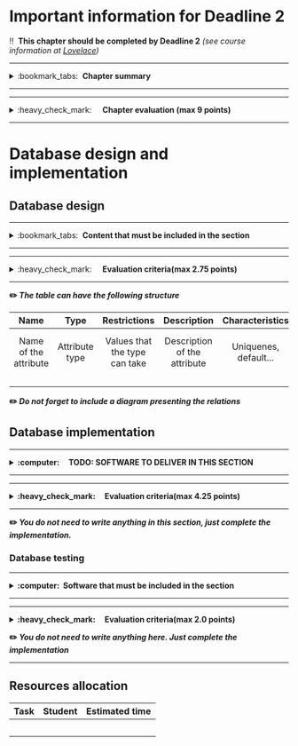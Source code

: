 # Important information for Deadline 2


:bangbang:&nbsp;&nbsp;**This chapter should be completed by Deadline 2** *(see course information at [Lovelace](http://lovelace.oulu.fi))*

---
<details>
<summary>
:bookmark_tabs:&nbsp;&nbsp;<strong>Chapter summary</strong>
</summary>

<bloquote>
In this section students must design and implement the database structure (mainly the data model).

In this section you must implement:
<ul>
<li>The database table structure.</li>
<li>The data models (ORM)</li>
<li>Data models access methods (if needed)</li>
<li>Populating the database using the models you have created</li>
<li>A simple testing showing that your ORM works as expected</li>

<ul>
</bloquote>
<strong>In this section you should aim for a high quality small implementation instead of implementing a lot of features containing bugs and lack of proper documentation.</strong>
<h3>SECTION GOALS:</h3>
<ol>
<li>Understand database basics</li>
<li>Understand how to use ORM to create database schema and populate a database</li>
<li>Setup and configure database</li>
<li>Implement database backend</li>
<li>Write tests</li>
</ol>
</details>

---

---
<details>
<summary>
:heavy_check_mark:&nbsp;&nbsp;&nbsp;&nbsp; <strong>Chapter evaluation (max 9 points)</strong>
</summary>

<bloquote>
You can get a maximum of 9 points after completing this section. More detailed evaluation is provided after each heading.
</bloquote>

</details>

---

# Database design and implementation

## Database design
---
<details>
<summary>
:bookmark_tabs:&nbsp;&nbsp;<strong>Content that must be included in the section</strong>
</summary>

<bloquote>
Describe your database. The documentation must include:
<ul>
<li>A name and a short description of each database model. Describe in one or two sentences what the model represents.</li>
<li>An enumeration of the attributes (columns) of each model. Each attribute must include:
	<ul>
		<li>Its type and restrictions (values that can take)</li>
		<li>A short description of the attribute whenever the name is not explicit enough. E.g. If you are describing the users of a "forum", it is not necessary to explain the attributes "name", "surname" or "address" </li>because their meanings are obvious.
		<li>Characteristics of this attribute (e.g. if it is unique, if it contains default values)</li>
	</ul>
</li>
<li>Connection with other models (primary keys and foreign keys)</li>
<li>Other keys</li>
</ul>
You can use the table skeleton provided below

For this section you can use a visual tool to generate a diagram. Be sure that the digram contains all the information provided in the models. Some tools you can use include: <a href="https://dbdesigner.net">https://dbdesigner.net/</a>, <a href="https://www.lucidchart.com/pages/tour/ER_diagram_tool">https://www.lucidchart.com/pages/tour/ER_diagram_tool</a>, <a href="https://dbdiffo.com/">https://dbdiffo.com/</a>

</bloquote>

</details>

---

---
<details>
<summary>
:heavy_check_mark:&nbsp;&nbsp;&nbsp;&nbsp; <strong>Evaluation criteria(max 2.75 points)</strong>
</summary>

<bloquote>
You can get a maximum of <strong>2.75</strpng> points after completing this section.
<ul>
<li>Design of database is coherent: <strong>1.0</strong></li>
<li>Each model and its attributes are named: <strong>0.5</strong></li>
<li>Details for attributes are provided (datatype, default value, characteristics etc.): <strong>0.5</strong></li>
<li>Foreign keys follow the relationship diagram from deadline 1: <strong>0.75</strong>
	<ul></li>
		if necessary, you can update your diagram 
	</li></ul>
</li>
</ul>
</bloquote>

</details>

---

:pencil2: *The table can have the following structure*

|**Name** | **Type**|**Restrictions**|**Description**|**Characteristics** | **Links**|
|:------: |:-------:|:--------------:|:-------------:|:-----------------: |:--------:|
|Name of the attribute|Attribute type|Values that the type can take|Description of the attribute|Uniquenes, default...| keys and foreign keys|
||||||| 
||||||| 
||||||| 

:pencil2: *Do not forget to include a diagram presenting the relations*

## Database implementation
---
<details>
<summary>
:computer:&nbsp;&nbsp;&nbsp;&nbsp; <strong>TODO: SOFTWARE TO DELIVER IN THIS SECTION</strong>
</summary>

<bloquote>
<strong>The code repository must contain: </strong>
<ol>
<li>The ORM models and functions</li>
<li>A <var>.sql dump</var> of a database or the <var>.db file</var> (if you are using SQlite). You must provide a populated database in order to test your models.</li>
<li>The scripts used to generate your database (if any)</li>
<li>If you are using python, the requirements.txt file.</li> 

<li>A README.md file containing:
	<ul>
		<li>All dependencies (external libraries) and how to install them</li>
		<li>Define database and version utilized</li>
		<li>Instructions how to setup the database framework and external libraries you might have used, or a link where it is clearly explained. </li>
		<li>Instructions on how to setup and populate the database.</li>
		<li>Instruction on how to run the tests of your database.</li>
	</ul>
</li>
<li> If you are using python a `requirements.txt` with the dependencies</li>
</ol>

<strong>NOTE</strong>: Your code MUST be clearly documented.  Check Exercise 1 for examples on how to document the code.

<strong> In addition, it should be clear which is the code you have implemented yourself and which is the code that you have borrowed from other sources.</strong>

</bloquote>

</details>

---

---
<details>
<summary>
:heavy_check_mark:&nbsp;&nbsp;&nbsp;&nbsp; <strong>Evaluation criteria(max 4.25 points)</strong>
</summary>

<bloquote>
<ul>
	<li>Instructions to set up the database and run the tests are provided in the README.md file: <strong>0.5</strong>
		<ul>
			<li>this means there should be no undocumented extra steps in running the code/tests!</li>
		</ul>
	</li>
	<li>Table in the previous section covers all implemented models: <strong>0.5</strong></li>
	<li>All properties of the table in the previous section are implemented correctly in the model (using correct types...): <strong>0.75</strong></li>
	<li>All Relations are correctly implemented (<i>0.25</i> if 1 or 2 minor errors, <i>0</i> otherwise): <strong>0.5</strong></li>
	<li>The code has clear structure and naming for variables and methods: <strong>1.0</strong></li>
	<li>Methods inside models (if any) are correctly documented in the code (functionality, input, output): <strong>0.5</strong></li>
	<li>Code documentation uses a consistent and clear format: <strong>0.5</strong>
		<ul>
		<li>You can use an existing documenting format (e.g. Sphinx for Python) or simply come up with your own - as long as it's consistent</li>
		</ul>
	</li>
</ul>
</bloquote>

</details>

---
:pencil2: *You do not need to write anything in this section, just complete the implementation.*

### Database testing
---
<details>
<summary>
:computer:&nbsp;&nbsp;<strong>Software that must be included in the section</strong>
</summary>

<bloquote>
<p>
In this course, showing that your code works is primarily your responsibility. Therefore we expect test cases that show that all of your methods work not just with correct parameters, but that they also handle error situations correctly. Tests should always cover the most common error scenarios that are easy to predict (e.g. trying to edit something that doesn't exist, trying to create duplicate primary keys etc.) Each test case has to clearly show what it tests, what test parameters it uses and finally to show that result was as expected.
</p>
<p>You should follow the testing methodologies shown in Exercise 1.</p>
<p>Some guidelines for the testing:</p>
<ul>
		<li>The code of the test MUST be commented indicating what are you testing in each case.</li>
		<li>For each model the test script should, at least:
			<ul>
				<li>Create a new instance of the model</li>
				<li>Retrieve an existing instance of the model (recommended trying with different filter options)</li>
				<li>Update an existing model instance (if update operation is supported by this model)</li>
				<li>Remove an existing model from the database</li>
                                <li>Test possible errors conditions (e.g. Integrity Errors)</li>
			</ul>
		</li>
</ul>

<li>We recommend to include a set of scripts to setup your database and run your test.</li>
</bloquote>

</details>

---

---
<details>
<summary>
:heavy_check_mark:&nbsp;&nbsp;&nbsp;&nbsp; <strong>Evaluation criteria(max 2.0 points)</strong>
</summary>

<bloquote>
In this section you can get a maximum of <strong>2.0</strong> points.
<ul>
<li>Methods in the test are correctly documented (functionality of each method): <strong>0.5</strong>(<i>0.25</i> if not all covered / <i>0</i> if just a few are covered)</li>
<li>The test case cover all models in the database: <strong>1.0</strong> (<i>0.5</i> if not all methods covered (~90% coverage) / <i>0</i> if just a few methods covered). 
	<ul>
		<li>In order to get full points, all CRUD methods should be tested for each model. For each model the script should, at least:
			<ul>
				<li>Create a new instance of the model</li>
				<li>Retrieve an existing instance of the model (recommended trying with different filter options)</li>
				<li>Update an existing model instance (if update operation is supported by this model)</li>
				<li>Remove an existing model instance from the database</li>
			</ul>
		</li>
		<li>You should try to force errors (for instance, try to break foreign keys relations)</li>
	</ul>
</li>
<li>Test cases cover also errors scenarios: <strong>0.5</strong></li>
<li>The model implementation do not have errors : <strong>1.0</strong></li>
</ul>

</bloquote>

</details>

:pencil2: *You do not need to write anything here. Just complete the implementation*

---
## Resources allocation 
|**Task** | **Student**|**Estimated time**|
|:------: |:----------:|:----------------:|
|||| 
|||| 
|||| 
|||| 
|||| 